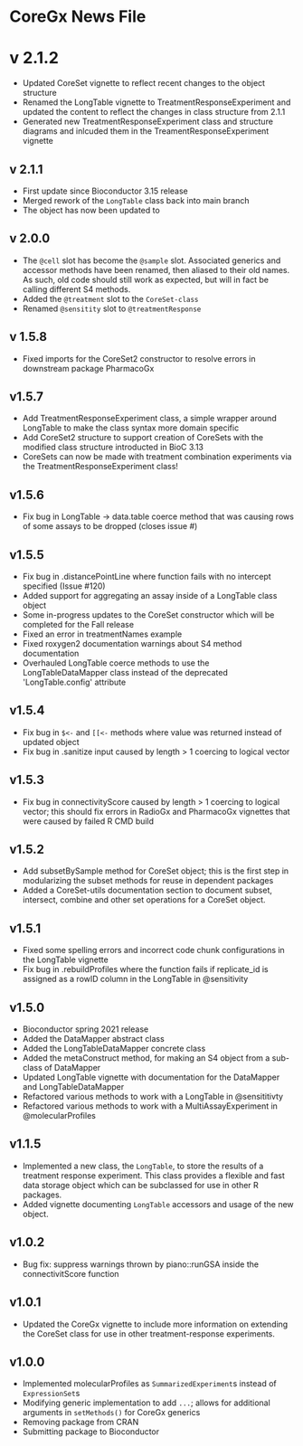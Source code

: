 # CoreGx News File

# v 2.1.2
* Updated CoreSet vignette to reflect recent changes to the object structure
* Renamed the LongTable vignette to TreatmentResponseExperiment and updated
the content to reflect the changes in class structure from 2.1.1
* Generated new TreatmentResponseExperiment class and structure diagrams and
inlcuded them in the TreamentResponseExperiment vignette
## v 2.1.1
* First update since Bioconductor 3.15 release
* Merged rework of the `LongTable` class back into main branch
* The object has now been updated to

## v 2.0.0
* The `@cell` slot has become the `@sample` slot. Associated generics and
accessor methods have been renamed, then aliased to their old names. As such,
old code should still work as expected, but will in fact be calling different
S4 methods.
* Added the `@treatment` slot to the `CoreSet-class`
* Renamed `@sensitity` slot to `@treatmentResponse`

## v 1.5.8
* Fixed imports for the CoreSet2 constructor to resolve errors in downstream package PharmacoGx

## v1.5.7
* Add TreatmentResponseExperiment class, a simple wrapper around LongTable to make the class syntax more domain specific
* Add CoreSet2 structure to support creation of CoreSets with the modified class structure introducted in BioC 3.13
* CoreSets can now be made with treatment combination experiments via the TreatmentResponseExperiment class!

## v1.5.6
- Fix bug in LongTable -> data.table coerce method that was causing rows of some assays to be dropped (closes issue #)

## v1.5.5
- Fix bug in .distancePointLine where function fails with no intercept specified (Issue #120)
- Added support for aggregating an assay inside of a LongTable class object
- Some in-progress updates to the CoreSet constructor which will be completed for the Fall release
- Fixed an error in treatmentNames example
- Fixed roxygen2 documentation warnings about S4 method documentation
- Overhauled LongTable coerce methods to use the LongTableDataMapper class instead of the deprecated 'LongTable.config' attribute

## v1.5.4
- Fix bug in `$<-` and `[[<-` methods where value was returned instead of updated object
- Fix bug in .sanitize input caused by length > 1 coercing to logical vector

## v1.5.3
- Fix bug in connectivityScore caused by length > 1 coercing to logical vector; this should fix errors in RadioGx and PharmacoGx vignettes that were caused by failed R CMD build

## v1.5.2
- Add subsetBySample method for CoreSet object; this is the first step in
modularizing the subset methods for reuse in dependent packages
- Added a CoreSet-utils documentation section to document subset, intersect,
combine and other set operations for a CoreSet object.

## v1.5.1
- Fixed some spelling errors and incorrect code chunk configurations in the
LongTable vignette
- Fix bug in .rebuildProfiles where the function fails if replicate_id is
assigned as a rowID column in the LongTable in @sensitivity

## v1.5.0
- Bioconductor spring 2021 release
- Added the DataMapper abstract class
- Added the LongTableDataMapper concrete class
- Added the metaConstruct method, for making an S4 object from a sub-class of DataMapper
- Updated LongTable vignette with documentation for the DataMapper and LongTableDataMapper
- Refactored various methods to work with a LongTable in @sensititivty
- Refactored various methods to work with a MultiAssayExperiment in @molecularProfiles

## v1.1.5
- Implemented a new class, the `LongTable`, to store the results of a treatment
response experiment. This class provides a flexible and fast data storage
object which can be subclassed for use in other R packages.
- Added vignette documenting `LongTable` accessors and usage of the new object.

## v1.0.2
- Bug fix: suppress warnings thrown by piano::runGSA inside the connectivitScore
function

## v1.0.1
- Updated the CoreGx vignette to include more information on extending the
CoreSet class for use in other treatment-response experiments.

## v1.0.0
- Implemented molecularProfiles as `SummarizedExperiment`s instead of `ExpressionSet`s
- Modifying generic implementation to add `...`; allows for additional arguments in `setMethods()` for CoreGx generics
- Removing package from CRAN
- Submitting package to Bioconductor